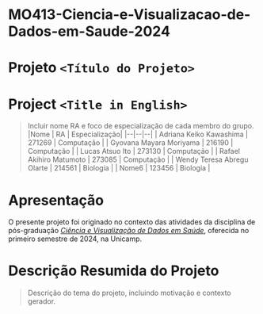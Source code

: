 # MO413-Ciencia-e-Visualizacao-de-Dados-em-Saude-2024

# Projeto `<Título do Projeto>`
# Project `<Title in English>`

> Incluir nome RA e foco de especialização de cada membro do grupo.
> |Nome  | RA | Especialização|
> |--|--|--|
> | Adriana Keiko Kawashima  | 271269  | Computação |
> | Gyovana Mayara Moriyama  | 216190  | Computação |
> | Lucas Atsuo Ito  | 273130  | Computação |
> | Rafael Akihiro Matumoto  | 273085  | Computação |
> | Wendy Teresa Abregu Olarte  | 214561  | Biologia |
> | Nome6  | 123456  | Biologia |

# Apresentação

O presente projeto foi originado no contexto das atividades da disciplina de pós-graduação [*Ciência e Visualização de Dados em Saúde*](https://github.com/datasci4health), oferecida no primeiro semestre de 2024, na Unicamp.

# Descrição Resumida do Projeto
> Descrição do tema do projeto, incluindo motivação e contexto gerador.
